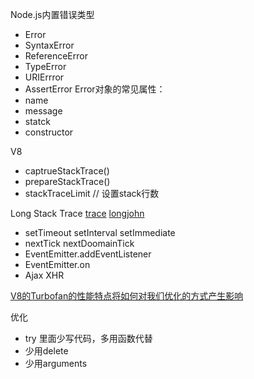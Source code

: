 Node.js内置错误类型
+ Error 
+ SyntaxError 
+ ReferenceError
+ TypeError
+ URIErrror
+ AssertError
Error对象的常见属性：
+ name
+ message 
+ statck
+ constructor

V8
+ captrueStackTrace()
+ prepareStackTrace()
+ stackTraceLimit // 设置stack行数


Long Stack Trace
[trace](https://github.com/AndreasMadsen/trace)
[longjohn](https://github.com/mattinsler/longjohn)
+ setTimeout setInterval setImmediate
+ nextTick nextDoomainTick
+ EventEmitter.addEventListener
+ EventEmitter.on
+ Ajax XHR

[V8的Turbofan的性能特点将如何对我们优化的方式产生影响](https://www.cnblogs.com/jaxu/p/8413241.html)

优化
+ try 里面少写代码，多用函数代替
+ 少用delete
+ 少用arguments
